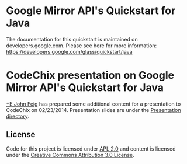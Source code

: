 Google Mirror API's Quickstart for Java
========================

The documentation for this quickstart is maintained on developers.google.com.
Please see here for more information:
https://developers.google.com/glass/quickstart/java

CodeChix presentation on Google Mirror API's Quickstart for Java
========================

[+E John Feig](plus.google.com/u/0/110693175237378228684?rel=author) has prepared
some additional content for a presentation to CodeChix on 02/23/2014. Presentation
slides are under the [Presentation directory](/Presentation).

## License
Code for this project is licensed under [APL 2.0](http://www.apache.org/licenses/LICENSE-2.0.html)
and content is licensed under the
[Creative Commons Attribution 3.0 License](http://creativecommons.org/licenses/by/3.0/).
